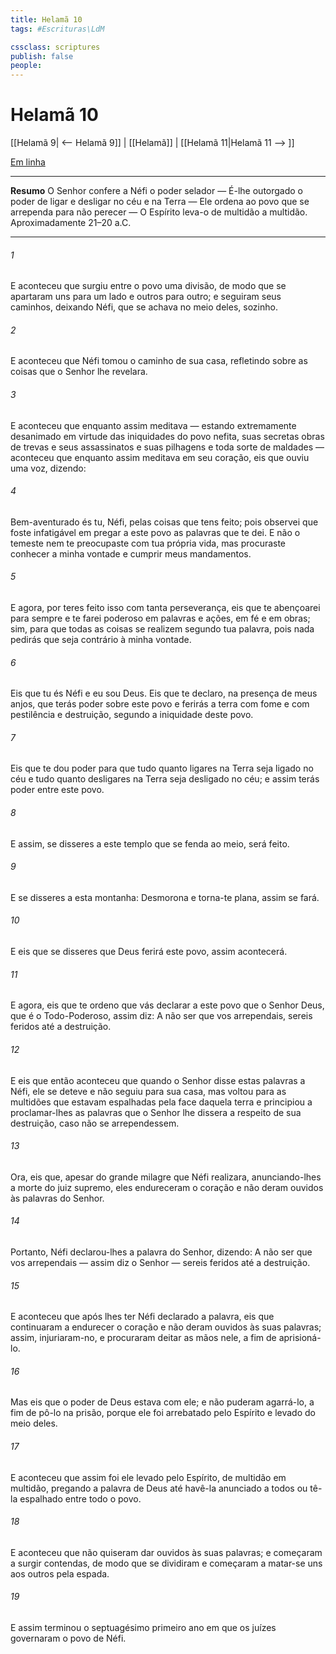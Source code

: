 ```yaml
---
title: Helamã 10
tags: #Escrituras\LdM

cssclass: scriptures
publish: false
people:
---
```


# Helamã 10
[[Helamã 9| <-- Helamã 9]] | [[Helamã]] | [[Helamã 11|Helamã 11 --> ]]

[Em linha](https://churchofjesuschrist.org/study/scriptures/bofm/hel/10?lang=por)

---
__Resumo__
O Senhor confere a Néfi o poder selador — É-lhe outorgado o poder de ligar e desligar no céu e na Terra — Ele ordena ao povo que se arrependa para não perecer — O Espírito leva-o de multidão a multidão. Aproximadamente 21–20 a.C.

---
###### 1 
E aconteceu que surgiu entre o povo uma divisão, de modo que se apartaram uns para um lado e outros para outro; e seguiram seus caminhos, deixando Néfi, que se achava no meio deles, sozinho.

###### 2 
E aconteceu que Néfi tomou o caminho de sua casa, refletindo sobre as coisas que o Senhor lhe revelara.

###### 3 
E aconteceu que enquanto assim meditava — estando extremamente desanimado em virtude das iniquidades do povo nefita, suas secretas obras de trevas e seus assassinatos e suas pilhagens e toda sorte de maldades — aconteceu que enquanto assim meditava em seu coração, eis que ouviu uma voz, dizendo:

###### 4 
Bem-aventurado és tu, Néfi, pelas coisas que tens feito; pois observei que foste infatigável em pregar a este povo as palavras que te dei. E não o temeste nem te preocupaste com tua própria vida, mas procuraste conhecer a minha vontade e cumprir meus mandamentos.

###### 5 
E agora, por teres feito isso com tanta perseverança, eis que te abençoarei para sempre e te farei poderoso em palavras e ações, em fé e em obras; sim, para que todas as coisas se realizem segundo tua palavra, pois nada pedirás que seja contrário à minha vontade.

###### 6 
Eis que tu és Néfi e eu sou Deus. Eis que te declaro, na presença de meus anjos, que terás poder sobre este povo e ferirás a terra com fome e com pestilência e destruição, segundo a iniquidade deste povo.

###### 7 
Eis que te dou poder para que tudo quanto ligares na Terra seja ligado no céu e tudo quanto desligares na Terra seja desligado no céu; e assim terás poder entre este povo.

###### 8 
E assim, se disseres a este templo que se fenda ao meio, será feito.

###### 9 
E se disseres a esta montanha: Desmorona e torna-te plana, assim se fará.

###### 10 
E eis que se disseres que Deus ferirá este povo, assim acontecerá.

###### 11 
E agora, eis que te ordeno que vás declarar a este povo que o Senhor Deus, que é o Todo-Poderoso, assim diz: A não ser que vos arrependais, sereis feridos até a destruição.

###### 12 
E eis que então aconteceu que quando o Senhor disse estas palavras a Néfi, ele se deteve e não seguiu para sua casa, mas voltou para as multidões que estavam espalhadas pela face daquela terra e principiou a proclamar-lhes as palavras que o Senhor lhe dissera a respeito de sua destruição, caso não se arrependessem.

###### 13 
Ora, eis que, apesar do grande milagre que Néfi realizara, anunciando-lhes a morte do juiz supremo, eles endureceram o coração e não deram ouvidos às palavras do Senhor.

###### 14 
Portanto, Néfi declarou-lhes a palavra do Senhor, dizendo: A não ser que vos arrependais — assim diz o Senhor — sereis feridos até a destruição.

###### 15 
E aconteceu que após lhes ter Néfi declarado a palavra, eis que continuaram a endurecer o coração e não deram ouvidos às suas palavras; assim, injuriaram-no, e procuraram deitar as mãos nele, a fim de aprisioná-lo.

###### 16 
Mas eis que o poder de Deus estava com ele; e não puderam agarrá-lo, a fim de pô-lo na prisão, porque ele foi arrebatado pelo Espírito e levado do meio deles.

###### 17 
E aconteceu que assim foi ele levado pelo Espírito, de multidão em multidão, pregando a palavra de Deus até havê-la anunciado a todos ou tê-la espalhado entre todo o povo.

###### 18 
E aconteceu que não quiseram dar ouvidos às suas palavras; e começaram a surgir contendas, de modo que se dividiram e começaram a matar-se uns aos outros pela espada.

###### 19 
E assim terminou o septuagésimo primeiro ano em que os juízes governaram o povo de Néfi.

